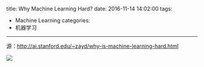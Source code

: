 title: Why Machine Learning Hard?
date: 2016-11-14 14:02:00
tags:
- Machine Learning
categories:
- 机器学习
---

源：http://ai.stanford.edu/~zayd/why-is-machine-learning-hard.html

![](http://ai.stanford.edu/~zayd/images/title.png)
